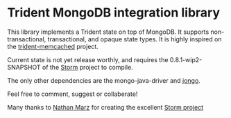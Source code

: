 Trident MongoDB integration library
===============
This library implements a Trident state on top of MongoDB. It supports non-transactional, transactional, and opaque state types. It is highly inspired on the [trident-memcached](https://github.com/nathanmarz/trident-memcached) project.

Current state is not yet release worthly, and requires the 0.8.1-wip2-SNAPSHOT of the [Storm](https://github.com/nathanmarz/storm) project to compile.

The only other dependencies are the mongo-java-driver and [jongo](http://jongo.org).

Feel free to comment, suggest or collaberate!

Many thanks to [Nathan Marz](https://github.com/nathanmarz) for creating the excellent [Storm project](http://storm-project.net)